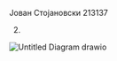 Јован Стојановски 213137

2. 

![Untitled Diagram drawio](https://github.com/LynXeEn/SI_2023_lab2_213137/assets/93165672/7a0822cb-d801-4a3e-bfef-83b0f02ba67b)
